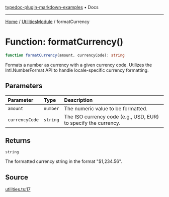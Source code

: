[typedoc-plugin-markdown-examples](../../README.md) • Docs

***

[Home](../../README.md) / [UtilitiesModule](../README.md) / formatCurrency

# Function: formatCurrency()

```ts
function formatCurrency(amount, currencyCode): string
```

Formats a number as currency with a given currency code.
Utilizes the Intl.NumberFormat API to handle locale-specific currency formatting.

## Parameters

| Parameter | Type | Description |
| :------ | :------ | :------ |
| `amount` | `number` | The numeric value to be formatted. |
| `currencyCode` | `string` | The ISO currency code (e.g., USD, EUR) to specify the currency. |

## Returns

`string`

The formatted currency string in the format "$1,234.56".

## Source

[utilities.ts:17](https://github.com/typedoc2md/typedoc-plugin-markdown-examples/blob/bacb1c2264a9626cba5f9e7959f4fc899171a745/examples/src/utilities.ts#L17)
